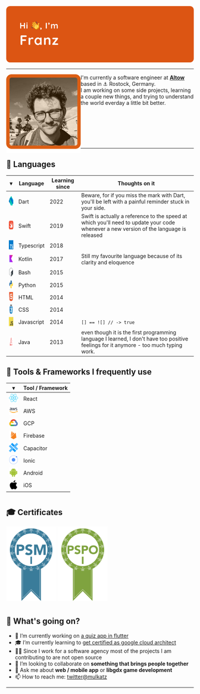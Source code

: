 <img src="header.png"  alt="header"/>

---

<div>
<img align="left" alt="profile" width="200" src="profile.png" />
<p align="left">I'm currently a software engineer at <strong><a href="https://www.altow.de/">Altow</a></strong> based in ⚓️ Rostock, Germany. <br>I am working on some side projects, learning a couple new things, and trying to understand<br> the world everday a little bit better.</p>
<br><br><br><br>
</div>

<br/>

---

<h2>💬 Languages</h2>
<table>
    <thead>
    <tr>
      <th>▾</th>
      <th>Language</th>
      <th>Learning since</th>
      <th>Thoughts on it</th>
    </tr>
    </thead>
    <tbody>
    <tr>
      <td><img src="https://raw.githubusercontent.com/devicons/devicon/master/icons/dart/dart-original.svg"
               alt="dart" width="25" height="25"/></td>
      <td>Dart</td>
      <td>2022</td>
      <td>Beware, for if you miss the mark with Dart, you'll be left with a painful reminder stuck in your side.</td>
    </tr>
    <tr>
      <td><img src="https://raw.githubusercontent.com/devicons/devicon/master/icons/swift/swift-original.svg"
               alt="swift" width="25" height="25"/></td>
      <td>Swift</td>
      <td>2019</td>
      <td>Swift is actually a reference to the speed at which you'll need to update your code whenever a new version of the language is released</td>
    </tr>
    <tr>
      <td><img
          src="https://raw.githubusercontent.com/devicons/devicon/master/icons/typescript/typescript-original.svg"
          alt="typescript" width="25" height="25"/></td>
      <td>Typescript</td>
      <td>2018</td>
      <td></td>
    </tr>
    <tr>
      <td><img src="https://raw.githubusercontent.com/devicons/devicon/master/icons/kotlin/kotlin-original.svg"
               alt="kotlin" width="25" height="25"/></td>
      <td>Kotlin</td>
      <td>2017</td>
      <td>Still my favourite language because of its clarity and eloquence</td>
    </tr>
    <tr>
      <td><img src="https://raw.githubusercontent.com/devicons/devicon/master/icons/bash/bash-original.svg"
               alt="bash" width="25" height="25"/></td>
      <td>Bash</td>
      <td>2015</td>
      <td></td>
    </tr>
    <tr>
      <td><img src="https://raw.githubusercontent.com/devicons/devicon/master/icons/python/python-original.svg"
               alt="bash" width="25" height="25"/></td>
      <td>Python</td>
      <td>2015</td>
      <td></td>
    </tr>
    <tr>
      <td><img src="https://raw.githubusercontent.com/devicons/devicon/master/icons/html5/html5-original.svg"
               alt="dart" width="25" height="25"/></td>
      <td>HTML</td>
      <td>2014</td>
      <td></td>
    </tr>
    <tr>
      <td><img
          src="https://raw.githubusercontent.com/devicons/devicon/master/icons/css3/css3-original-wordmark.svg"
          alt="css3" width="25" height="25"/></td>
      <td>CSS</td>
      <td>2014</td>
      <td></td>
    </tr>
    <tr>
      <td><img
          src="https://raw.githubusercontent.com/devicons/devicon/master/icons/javascript/javascript-original.svg"
          alt="javascript" width="25" height="25"/></td>
      <td>Javascript</td>
      <td>2014</td>
      <td><code>[] == ![] // -> true</code></td>
    </tr>
    <tr>
      <td><img src="https://raw.githubusercontent.com/devicons/devicon/master/icons/java/java-plain-wordmark.svg"
               alt="java" width="25" height="25"/></td>
      <td>Java</td>
      <td>2013</td>
      <td>even though it is the first programming language I learned, I don't have too positive feelings for it anymore - too much typing work.</td>
    </tr>
    </tbody>
  </table>


<h2>🔧 Tools & Frameworks I frequently use</h2>
<table>
  <thead>
  <tr>
    <th>▾</th>
    <th>Tool / Framework</th>
  </tr>
  </thead>
  <tbody>
  <tr>
    <td><img src="https://raw.githubusercontent.com/devicons/devicon/master/icons/react/react-original.svg"
             alt="dart" width="25" height="25"/></td>
    <td>React</td>
  </tr>
  <tr>
    <td><img
        src="https://raw.githubusercontent.com/github/explore/80688e429a7d4ef2fca1e82350fe8e3517d3494d/topics/aws/aws.png"
        alt="aws" width="25" height="25""
      alt="dart" width="25" height="25"/>
    </td>
    <td>AWS</td>
  </tr>
  <tr>
    <td><img src="https://raw.githubusercontent.com/devicons/devicon/master/icons/googlecloud/googlecloud-original.svg"
             alt="dart" width="25" height="25"/></td>
    <td>GCP</td>
  </tr>
  <tr>
    <td><img src="https://raw.githubusercontent.com/devicons/devicon/master/icons/firebase/firebase-plain.svg"
             alt="dart" width="25" height="25"/></td>
    <td>Firebase</td>
  </tr>
  <tr>
    <td><img src="capacitor-icon.svg"
             alt="dart" width="25" height="25"/></td>
    <td>Capacitor</td>
  </tr>
 <tr>
    <td><img src="https://raw.githubusercontent.com/devicons/devicon/master/icons/ionic/ionic-original.svg"
             alt="dart" width="25" height="25"/></td>
    <td>Ionic</td>
  </tr>
<tr>
    <td><img src="https://raw.githubusercontent.com/devicons/devicon/master/icons/android/android-plain.svg"
             alt="dart" width="25" height="25"/></td>
    <td>Android</td>
  </tr>
<tr>
    <td><img src="https://raw.githubusercontent.com/devicons/devicon/master/icons/apple/apple-original.svg"
             alt="dart" width="25" height="25"/></td>
    <td>iOS</td>
  </tr>
  </tbody>
</table>

#

<h2>🎓 Certificates</h2>
<div>
<img src="psm-i.svg" alt="swift" height="200"/>
<img src="pspo-i.svg" alt="swift" height="200"/>
</div>

#

<h2>🦉 What's going on?</h3>
<div>
<ul>
<li>🔭 I’m currently working on <a href="https://github.com/Franjoo">a quiz app in flutter</a></li>
<li>🎓 I’m currently learning to <a href="https://cloud.google.com/certification/cloud-architect">get certified as google cloud architect</a></li>
<li>👨‍💻 Since I work for a software agency most of the projects I am contributing to are not open source</li>
<li>📝 I’m looking to collaborate on <b>something that brings people together</b></li>
<li>💬 Ask me about <strong>web / mobile app</strong> or <strong>libgdx game development</strong></li>
<li>📫 How to reach me: <a href="https://twitter.com/mulkatz">twitter@mulkatz</a></li>
</ul>
</div>

---
<!-- 
credits https://github.com/Spiderpig86/Spiderpig86 

#

> ‘There are only two hard things in Computer Science: cache invalidation and naming things.’ - Phil Karlton<

#            

![Jokes Card](https://readme-jokes.vercel.app/api)

--!>
